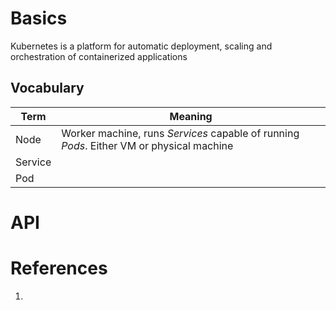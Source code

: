 # Basics
Kubernetes is a platform for automatic deployment, scaling and orchestration of containerized applications

## Vocabulary
| Term | Meaning |
| - | - |
| Node | Worker machine, runs _Services_ capable of running _Pods_. Either VM or physical machine |
| Service | |
| Pod | |


# API


# References
1. 